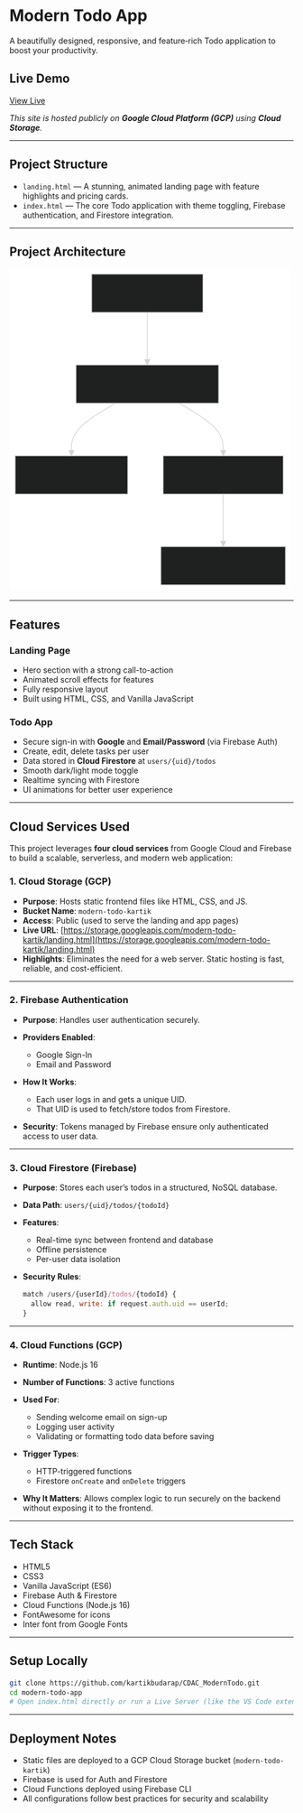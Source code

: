 
# Modern Todo App

A beautifully designed, responsive, and feature‑rich Todo application to boost your productivity.

## Live Demo

[View Live](https://storage.googleapis.com/modern-todo-kartik/landing.html)

*This site is hosted publicly on **Google Cloud Platform (GCP)** using **Cloud Storage**.*

---

## Project Structure

* `landing.html` — A stunning, animated landing page with feature highlights and pricing cards.
* `index.html` — The core Todo application with theme toggling, Firebase authentication, and Firestore integration.

---

## Project Architecture

<img src="architecture.svg" alt="App Architecture Diagram" width="500px"/>


---

## Features

### Landing Page

* Hero section with a strong call-to-action
* Animated scroll effects for features
* Fully responsive layout
* Built using HTML, CSS, and Vanilla JavaScript

### Todo App

* Secure sign-in with **Google** and **Email/Password** (via Firebase Auth)
* Create, edit, delete tasks per user
* Data stored in **Cloud Firestore** at `users/{uid}/todos`
* Smooth dark/light mode toggle
* Realtime syncing with Firestore
* UI animations for better user experience

---

## Cloud Services Used

This project leverages **four cloud services** from Google Cloud and Firebase to build a scalable, serverless, and modern web application:

### 1. **Cloud Storage (GCP)**

* **Purpose**: Hosts static frontend files like HTML, CSS, and JS.
* **Bucket Name**: `modern-todo-kartik`
* **Access**: Public (used to serve the landing and app pages)
* **Live URL**: [https://storage.googleapis.com/modern-todo-kartik/landing.html](https://storage.googleapis.com/modern-todo-kartik/landing.html)
* **Highlights**: Eliminates the need for a web server. Static hosting is fast, reliable, and cost-efficient.

---

### 2. **Firebase Authentication**

* **Purpose**: Handles user authentication securely.
* **Providers Enabled**:

  * Google Sign-In
  * Email and Password
* **How It Works**:

  * Each user logs in and gets a unique UID.
  * That UID is used to fetch/store todos from Firestore.
* **Security**: Tokens managed by Firebase ensure only authenticated access to user data.

---

### 3. **Cloud Firestore (Firebase)**

* **Purpose**: Stores each user’s todos in a structured, NoSQL database.
* **Data Path**: `users/{uid}/todos/{todoId}`
* **Features**:

  * Real-time sync between frontend and database
  * Offline persistence
  * Per-user data isolation
* **Security Rules**:

  ```js
  match /users/{userId}/todos/{todoId} {
    allow read, write: if request.auth.uid == userId;
  }
  ```

---

### 4. **Cloud Functions (GCP)**

* **Runtime**: Node.js 16
* **Number of Functions**: 3 active functions
* **Used For**:

  * Sending welcome email on sign-up
  * Logging user activity
  * Validating or formatting todo data before saving
* **Trigger Types**:

  * HTTP-triggered functions
  * Firestore `onCreate` and `onDelete` triggers
* **Why It Matters**: Allows complex logic to run securely on the backend without exposing it to the frontend.

---

## Tech Stack

* HTML5
* CSS3
* Vanilla JavaScript (ES6)
* Firebase Auth & Firestore
* Cloud Functions (Node.js 16)
* FontAwesome for icons
* Inter font from Google Fonts

---

## Setup Locally

```bash
git clone https://github.com/kartikbudarap/CDAC_ModernTodo.git
cd modern-todo-app
# Open index.html directly or run a Live Server (like the VS Code extension)
```

---

## Deployment Notes

* Static files are deployed to a GCP Cloud Storage bucket (`modern-todo-kartik`)
* Firebase is used for Auth and Firestore
* Cloud Functions deployed using Firebase CLI
* All configurations follow best practices for security and scalability

